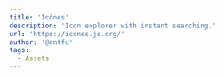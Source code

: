 ```yaml
---
title: 'Icônes'
description: 'Icon explorer with instant searching.'
url: 'https://icones.js.org/'
author: '@antfu'
tags:
  - Assets
---
```

